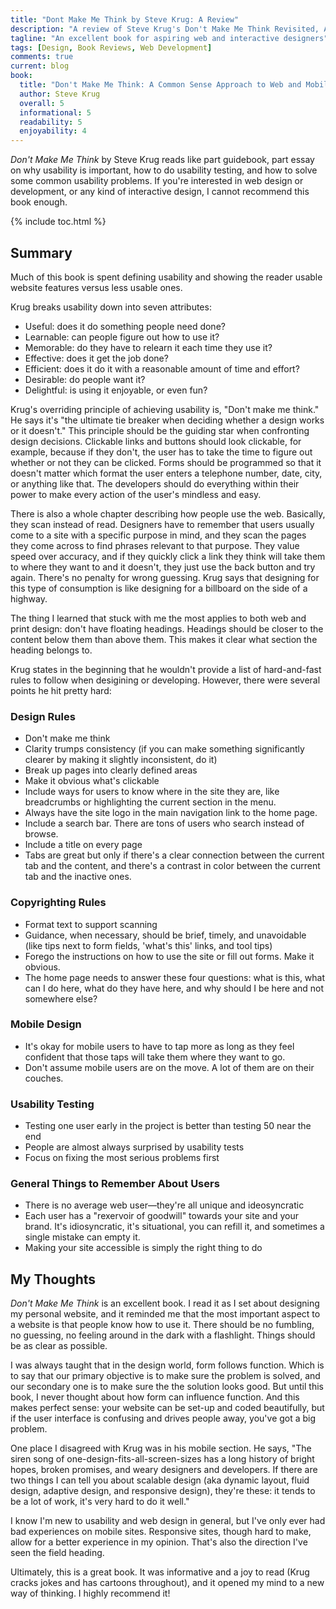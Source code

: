 ```yaml
---
title: "Dont Make Me Think by Steve Krug: A Review"
description: "A review of Steve Krug's Don't Make Me Think Revisited, A Common Sense Approach to Web and Mobile Usability by design student, Chloe Atchue-Mamlet"
tagline: "An excellent book for aspiring web and interactive designers"
tags: [Design, Book Reviews, Web Development]
comments: true
current: blog
book: 
  title: "Don't Make Me Think: A Common Sense Approach to Web and Mobile Usability"
  author: Steve Krug
  overall: 5
  informational: 5
  readability: 5
  enjoyability: 4
---
```


*Don't Make Me Think* by Steve Krug reads like part guidebook, part essay on why usability is important, how to do usability testing, and how to solve some common usability problems. If you're interested in web design or development, or any kind of interactive design, I cannot recommend this book enough.

{% include toc.html %}

## Summary

Much of this book is spent defining usability and showing the reader usable website features versus less usable ones.

Krug breaks usability down into seven attributes:

* Useful: does it do something people need done?
* Learnable: can people figure out how to use it?
* Memorable: do they have to relearn it each time they use it?
* Effective: does it get the job done?
* Efficient: does it do it with a reasonable amount of time and effort?
* Desirable: do people want it?
* Delightful: is using it enjoyable, or even fun?

Krug's overriding principle of achieving usability is, "Don't make me think." He says it's "the ultimate tie breaker when deciding whether a design works or it doesn't." This principle should be the guiding star when confronting design decisions. Clickable links and buttons should look clickable, for example, because if they don't, the user has to take the time to figure out whether or not they can be clicked. Forms should be programmed so that it doesn't matter which format the user enters a telephone number, date, city, or anything like that. The developers should do everything within their power to make every action of the user's mindless and easy.

There is also a whole chapter describing how people use the web. Basically, they scan instead of read. Designers have to remember that users usually come to a site with a specific purpose in mind, and they scan the pages they come across to find phrases relevant to that purpose. They value speed over accuracy, and if they quickly click a link they think will take them to where they want to and it doesn't, they just use the back button and try again. There's no penalty for wrong guessing. Krug says that designing for this type of consumption is like designing for a billboard on the side of a highway. 

The thing I learned that stuck with me the most applies to both web and print design: don't have floating headings. Headings should be closer to the content below them than above them. This makes it clear what section the heading belongs to. 

Krug states in the beginning that he wouldn't provide a list of hard-and-fast rules to follow when desigining or developing. However, there were several points he hit pretty hard:

### Design Rules

* Don't make me think
* Clarity trumps consistency (if you can make something significantly clearer by making it slightly inconsistent, do it)
* Break up pages into clearly defined areas
* Make it obvious what's clickable
* Include ways for users to know where in the site they are, like breadcrumbs or highlighting the current section in the menu.
* Always have the site logo in the main navigation link to the home page.
* Include a search bar. There are tons of users who search instead of browse.
* Include a title on every page
* Tabs are great but only if there's a clear connection between the current tab and the content, and there's a contrast in color between the current tab and the inactive ones.

### Copyrighting Rules

* Format text to support scanning
* Guidance, when necessary, should be brief, timely, and unavoidable (like tips next to form fields, 'what's this' links, and tool tips)
* Forego the instructions on how to use the site or fill out forms. Make it obvious.
* The home page needs to answer these four questions: what is this, what can I do here, what do they have here, and why should I be here and not somewhere else?

### Mobile Design

* It's okay for mobile users to have to tap more as long as they feel confident that those taps will take them where they want to go.
* Don't assume mobile users are on the move. A lot of them are on their couches.

### Usability Testing

* Testing one user early in the project is better than testing 50 near the end
* People are almost always surprised by usability tests
* Focus on fixing the most serious problems first

### General Things to Remember About Users

* There is no average web user&mdash;they're all unique and ideosyncratic
* Each user has a "rexervoir of goodwill" towards your site and your brand. It's idiosyncratic, it's situational, you can refill it, and sometimes a single mistake can empty it. 
* Making your site accessible is simply the right thing to do

## My Thoughts

*Don't Make Me Think* is an excellent book. I read it as I set about designing my personal website, and it reminded me that the most important aspect to a website is that people know how to use it. There should be no fumbling, no guessing, no feeling around in the dark with a flashlight. Things should be as clear as possible. 

I was always taught that in the design world, form follows function. Which is to say that our primary objective is to make sure the problem is solved, and our secondary one is to make sure the the solution looks good. But until this book, I never thought about how form can influence function. And this makes perfect sense: your website can be set-up and coded beautifully, but if the user interface is confusing and drives people away, you've got a big problem.  

One place I disagreed with Krug was in his mobile section. He says, "The siren song of one-design-fits-all-screen-sizes has a long history of bright hopes, broken promises, and weary designers and developers. If there are two things I can tell you about scalable design (aka dynamic layout, fluid design, adaptive design, and responsive design), they're these: it tends to be a lot of work, it's very hard to do it well." 

I know I'm new to usability and web design in general, but I've only ever had bad experiences on mobile sites. Responsive sites, though hard to make, allow for a better experience in my opinion. That's also the direction I've seen the field heading. 

Ultimately, this is a great book. It was informative and a joy to read (Krug cracks jokes and has cartoons throughout), and it opened my mind to a new way of thinking. I highly recommend it!
